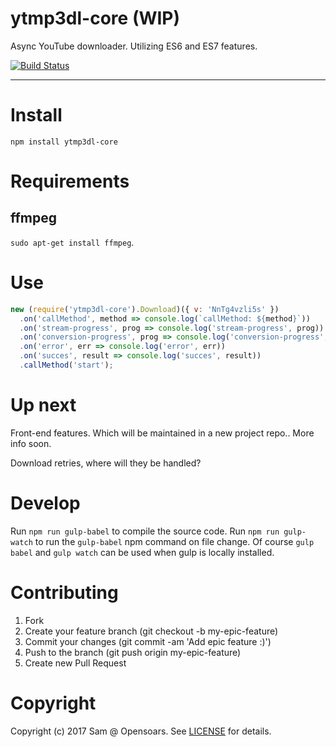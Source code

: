 # ytmp3dl-core (WIP)

Async YouTube downloader. Utilizing ES6 and ES7 features.

[![Build Status](https://travis-ci.org/opensoars/ytmp3dl-core.svg?branch=master)](https://travis-ci.org/opensoars/ytmp3dl-core)

<!---
[![Coverage Status](https://coveralls.io/repos/opensoars/ytmp3dl-core/badge.svg?branch=master&service=github)](https://coveralls.io/github/opensoars/ytmp3dl-core?branch=master)
[![Inline docs](http://inch-ci.org/github/opensoars/ytmp3dl-core.svg?branch=master)](http://inch-ci.org/github/opensoars/ytmp3dl-core)
[![Codacy Badge](https://api.codacy.com/project/badge/f3e64501763645b9aa483bf83a4dd1d5)](https://www.codacy.com/app/sam_1700/ytmp3dl-core)
[![Code Climate](https://codeclimate.com/github/opensoars/ytmp3dl-core/badges/gpa.svg)](https://codeclimate.com/github/opensoars/ytmp3dl-core)
-->

---


# Install

`npm install ytmp3dl-core`


# Requirements

## ffmpeg

`sudo apt-get install ffmpeg`.


# Use

```js
new (require('ytmp3dl-core').Download)({ v: 'NnTg4vzli5s' })
  .on('callMethod', method => console.log(`callMethod: ${method}`))
  .on('stream-progress', prog => console.log('stream-progress', prog))
  .on('conversion-progress', prog => console.log('conversion-progress', prog))
  .on('error', err => console.log('error', err))
  .on('succes', result => console.log('succes', result))
  .callMethod('start'); 
```


# Up next

Front-end features. Which will be maintained in a new project repo.. More info soon.

Download retries, where will they be handled?


# Develop

Run `npm run gulp-babel` to compile the source code. Run `npm run gulp-watch` to run the `gulp-babel` npm command on file change. Of course `gulp babel` and `gulp watch` can be used when gulp is locally installed.


# Contributing

1. Fork
2. Create your feature branch (git checkout -b my-epic-feature)
3. Commit your changes (git commit -am 'Add epic feature :)')
4. Push to the branch (git push origin my-epic-feature)
5. Create new Pull Request


# Copyright

Copyright (c) 2017 Sam @ Opensoars. See [LICENSE](https://github.com/opensoars/ezreq/blob/master/LICENSE) for details.
